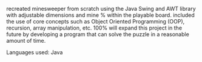 recreated minesweeper from scratch using the Java Swing and AWT library with adjustable dimensions and mine % within the playable board. included the use of core concepts such as Object Oriented Programming (OOP), recursion, array manipulation, etc. 100% will expand this project in the future by developing a program that can solve the puzzle in a reasonable amount of time. 

Languages used: Java
